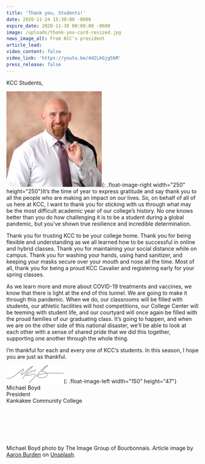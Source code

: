 ```yaml
---
title: 'Thank you, Students!'
date: 2020-11-24 15:30:00 -0600
expire_date: 2020-11-30 00:00:00 -0600
image: /uploads/thank-you-card-resized.jpg
news_image_alt: From KCC's president
article_lead:
video_content: false
video_link: 'https://youtu.be/4d2LkGjg5bM'
press_release: false
---
```


KCC Students,

![](/uploads/michael-boyd-dsc-3388.jpg){: .float-image-right width="250" height="250"}It’s the time of year to express gratitude and say thank you to all the people who are making an impact on our lives. So, on behalf of all of us here at KCC, I want to thank you for sticking with us through what may be the most difficult academic year of our college’s history. No one knows better than you do how challenging it is to be a student during a global pandemic, but you’ve shown true resilience and incredible determination.&nbsp;

Thank you for trusting KCC to be your college home. Thank you for being flexible and understanding as we all learned how to be successful in online and hybrid classes. Thank you for maintaining your social distance while on campus. Thank you for washing your hands, using hand sanitizer, and keeping your masks secure over your mouth and nose all the time. Most of all, thank you for being a proud KCC Cavalier and registering early for your spring classes.&nbsp;

As we learn more and more about COVID-19 treatments and vaccines, we know that there is light at the end of this tunnel. We are going to make it through this pandemic. When we do, our classrooms will be filled with students, our athletic facilities will host competitions, our College Center will be teeming with student life, and our courtyard will once again be filled with the proud families of our graduating class. It’s going to happen, and when we are on the other side of this national disaster, we’ll be able to look at each other with a sense of shared pride that we did this together, supporting one another through the whole thing.

I’m thankful for each and every one of KCC’s students. In this season, I hope you are just as thankful.&nbsp;

![](/uploads/michael-boyd-initials.jpg){: .float-image-left width="150" height="47"}<br>Michael Boyd&nbsp;<br>President<br>Kankakee Community College

&nbsp;

&nbsp;

&nbsp;

Michael Boyd photo by The Image Group of Bourbonnais. Article image by [Aaron Burden](https://unsplash.com/@aaronburden?utm_source=unsplash&amp;utm_medium=referral&amp;utm_content=creditCopyText) on [Unsplash](https://unsplash.com/s/photos/thank-you?utm_source=unsplash&amp;utm_medium=referral&amp;utm_content=creditCopyText).